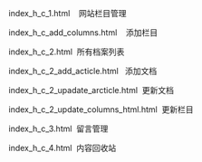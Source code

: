 <p>index_h_c_1.html &nbsp;&nbsp;  网站栏目管理</p>
<p>index_h_c_add_columns.html &nbsp;&nbsp; 添加栏目</p>
<p>index_h_c_2.html&nbsp;&nbsp;所有档案列表</p>
<p>index_h_c_2_add_acticle.html &nbsp;&nbsp;添加文档</p>
<p>index_h_c_2_upadate_arcticle.html&nbsp;&nbsp;更新文档</p>
<p>index_h_c_2_update_columns_html.html&nbsp;&nbsp;更新栏目</p>
<p>index_h_c_3.html&nbsp;&nbsp;留言管理</p>
<p>index_h_c_4.html&nbsp;&nbsp;内容回收站</p>
<p>&nbsp;&nbsp;</p>
<p>&nbsp;&nbsp;</p>
<p>&nbsp;&nbsp;</p>
